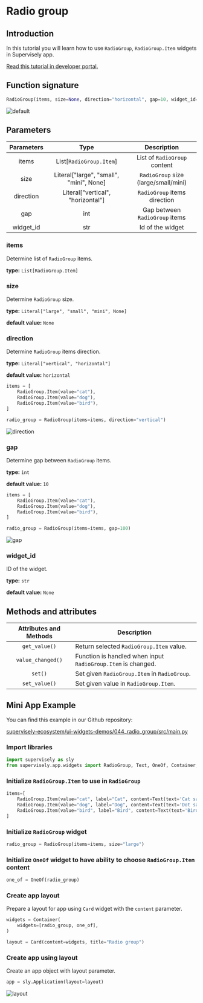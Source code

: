 # Radio group

## Introduction

In this tutorial you will learn how to use `RadioGroup`, `RadioGroup.Item` widgets in Supervisely app.

[Read this tutorial in developer portal.](https://developer.supervise.ly/app-development/apps-with-gui/RadioGroup)

## Function signature

```python
RadioGroup(items, size=None, direction="horizontal", gap=10, widget_id=None)
```

![default](https://user-images.githubusercontent.com/120389559/218781501-c8849c3c-1070-4425-8b9f-e9cb9ad9a74b.gif)

## Parameters

| Parameters |                  Type                   |             Description              |
| :--------: | :-------------------------------------: | :----------------------------------: |
|   items    |         List[`RadioGroup.Item`]         |     List of `RadioGroup` content     |
|    size    | Literal["large", "small", "mini", None] | `RadioGroup` size (large/small/mini) |
| direction  |    Literal["vertical", "horizontal"]    |     `RadioGroup` items direction     |
|    gap     |                   int                   |    Gap between `RadioGroup` items    |
| widget_id  |                   str                   |           Id of the widget           |

### items

Determine list of `RadioGroup` items.

**type:** `List[RadioGroup.Item]`

### size

Determine `RadioGroup` size.

**type:** `Literal["large", "small", "mini", None]`

**default value:** `None`

### direction

Determine `RadioGroup` items direction.

**type:** `Literal["vertical", "horizontal"]`

**default value:** `horizontal`

```python
items = [
    RadioGroup.Item(value="cat"),
    RadioGroup.Item(value="dog"),
    RadioGroup.Item(value="bird"),
]

radio_group = RadioGroup(items=items, direction="vertical")
```

![direction](https://user-images.githubusercontent.com/120389559/218785530-ddc74acc-8a88-4c52-9b8b-0bc5badbbe7b.png)

### gap

Determine gap between `RadioGroup` items.

**type:** `int`

**default value:** `10`

```python
items = [
    RadioGroup.Item(value="cat"),
    RadioGroup.Item(value="dog"),
    RadioGroup.Item(value="bird"),
]

radio_group = RadioGroup(items=items, gap=100)
```

![gap](https://user-images.githubusercontent.com/120389559/218786092-16a0d2a3-3eaf-4945-8697-52ebca45dd11.png)

### widget_id

ID of the widget.

**type:** `str`

**default value:** `None`

## Methods and attributes

| Attributes and Methods | Description                                                  |
| :--------------------: | ------------------------------------------------------------ |
|     `get_value()`      | Return selected `RadioGroup.Item` value.                     |
|   `value_changed()`    | Function is handled when input `RadioGroup.Item` is changed. |
|        `set()`         | Set given `RadioGroup.Item` in `RadioGroup`.                 |
|     `set_value()`      | Set given value in `RadioGroup.Item`.                        |

## Mini App Example

You can find this example in our Github repository:

[supervisely-ecosystem/ui-widgets-demos/044_radio_group/src/main.py](https://github.com/supervisely-ecosystem/ui-widgets-demos/blob/master/044_radio_group/src/main.py)

### Import libraries

```python
import supervisely as sly
from supervisely.app.widgets import RadioGroup, Text, OneOf, Container, Card
```

### Initialize `RadioGroup.Item` to use in `RadioGroup`

```python
items=[
    RadioGroup.Item(value="cat", label="Cat", content=Text(text='Cat says "Meow!"')),
    RadioGroup.Item(value="dog", label="Dog", content=Text(text='Dot says "Woof!"')),
    RadioGroup.Item(value="bird", label="Bird", content=Text(text='Bird says "Tweet!"')),
]
```

### Initialize `RadioGroup` widget

```python
radio_group = RadioGroup(items=items, size="large")
```

### Initialize `OneOf` widget to have ability to choose `RadioGroup.Item` content

```python
one_of = OneOf(radio_group)
```

### Create app layout

Prepare a layout for app using `Card` widget with the `content` parameter.

```python
widgets = Container(
    widgets=[radio_group, one_of],
)

layout = Card(content=widgets, title="Radio group")
```

### Create app using layout

Create an app object with layout parameter.

```python
app = sly.Application(layout=layout)
```

![layout](https://user-images.githubusercontent.com/120389559/218789546-34054150-6e4d-44cf-8673-f2e9e112b2e4.gif)
